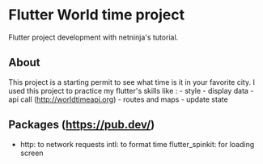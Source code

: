 # Flutter World time project

Flutter project development with netninja's tutorial.

## About

This project is a starting permit to see what time is it in your favorite city.
I used this project to practice my flutter's skills like :
    - style
    - display data
    - api call (http://worldtimeapi.org)
    - routes and maps
    - update state

## Packages (https://pub.dev/)
- http: to network requests
  intl: to format time
  flutter_spinkit: for loading screen


